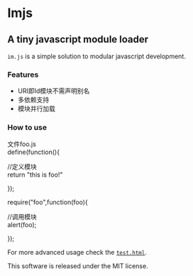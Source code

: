 # Imjs
## A tiny javascript module loader

`im.js` is a simple solution to modular javascript development.

### Features
 * URI即Id模块不需声明别名
 * 多依赖支持
 * 模块并行加载

### How to use
文件foo.js  
define(function(){

  //定义模块  
  return "this is foo!"
  
});

require("foo",function(foo){

  //调用模块   
  alert(foo);
  
});


For more advanced usage check the [`test.html`](http://fengdi.github.com/imjs/test.html).

This software is released under the MIT license.
